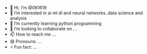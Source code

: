 - 👋 Hi, I’m @061619
- 👀 I’m interested in ai ml dl and neural networks..data science and analysis 
- 🌱 I’m currently learning python programming 
- 💞️ I’m looking to collaborate on ...
- 📫 How to reach me ...
- 😄 Pronouns: ...
- ⚡ Fun fact: ...

<!---
061619/061619 is a ✨ special ✨ repository because its `README.md` (this file) appears on your GitHub profile.
You can click the Preview link to take a look at your changes.
--->
